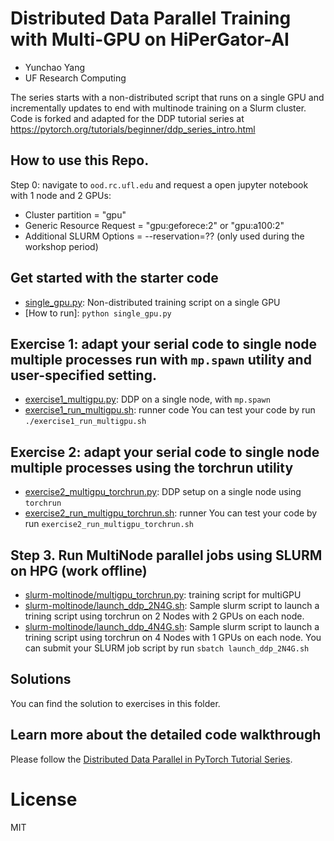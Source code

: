# Distributed Data Parallel Training with Multi-GPU on HiPerGator-AI

- Yunchao Yang
- UF Research Computing

The series starts with a non-distributed script that runs on a single GPU and incrementally updates to end with multinode training on a Slurm cluster.
Code is forked and adapted for the DDP tutorial series at https://pytorch.org/tutorials/beginner/ddp_series_intro.html


## How to use this Repo.

Step 0: navigate to `ood.rc.ufl.edu` and request a open jupyter notebook with 1 node and 2 GPUs:  
  - Cluster partition = "gpu"
  - Generic Resource Request = "gpu:geforece:2" or "gpu:a100:2"
  - Additional SLURM Options = --reservation=?? (only used during the workshop period)

## Get started with the starter code
* [single_gpu.py](single_gpu.py): Non-distributed training script on a single GPU
* [How to run]: `python single_gpu.py` 

## Exercise 1: adapt your serial code to single node multiple processes run with `mp.spawn` utility and user-specified setting. 
* [exercise1_multigpu.py](multigpu.py): DDP on a single node, with `mp.spawn`  
* [exercise1_run_multigpu.sh](run_multigpu.sh): runner code
You can test your code by run `./exercise1_run_multigpu.sh`

## Exercise 2: adapt your serial code to single node multiple processes using the torchrun utility
* [exercise2_multigpu_torchrun.py](multigpu.py): DDP setup on a single node using `torchrun`
* [exercise2_run_multigpu_torchrun.sh](run_multigpu_torchrun.sh): runner
You can test your code by run `exercise2_run_multigpu_torchrun.sh`

## Step 3. Run MultiNode parallel jobs using SLURM  on HPG (work offline)
* [slurm-moltinode/multigpu_torchrun.py](slurm/multigpu_torchrun.py): training script for multiGPU
* [slurm-moltinode/launch_ddp_2N4G.sh](slurm/launch_ddp_2N4G.sh): Sample slurm script to launch a trining script using torchrun on 2 Nodes with 2 GPUs on each node.
* [slurm-moltinode/launch_ddp_4N4G.sh](slurm/launch_ddp_4N4G.sh): Sample slurm script to launch a trining script using torchrun on 4 Nodes with 1 GPUs on each node.
You can submit your SLURM job script by run `sbatch launch_ddp_2N4G.sh`

## Solutions
You can find the solution to exercises in this folder.

## Learn more about the detailed code walkthrough
Please follow the [Distributed Data Parallel in PyTorch Tutorial Series](https://www.youtube.com/playlist?list=PL_lsbAsL_o2CSuhUhJIiW0IkdT5C2wGWj).


# License
MIT 